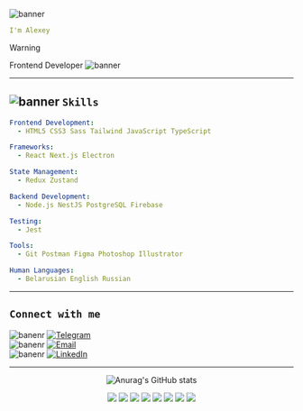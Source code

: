 ![banner](https://github.com/SheeetFace/SheeetFace/assets/93317676/a74188f9-9cdd-4da3-8545-00860fc5548a)

```yaml
I'm Alexey
```

> [!WARNING] 
 Frontend Developer ![banner](https://cdn.7tv.app/emote/01H9RQQ36800055V6MMTQDCTG8/1x.avif)

---

## ![banner](https://cdn.7tv.app/emote/01FYSFCB20000FQVENQBNM30Z4/1x.avif) ``` Skills ```
```yaml
Frontend Development:
  - HTML5 CSS3 Sass Tailwind JavaScript TypeScript

Frameworks:
  - React Next.js Electron

State Management:
  - Redux Zustand

Backend Development:
  - Node.js NestJS PostgreSQL Firebase

Testing:
  - Jest

Tools:
  - Git Postman Figma Photoshop Illustrator

Human Languages:
  - Belarusian English Russian
```


---
## ```Connect with me```

![banenr](https://cdn.7tv.app/emote/01FSNBAZ8G0007E5TN8YT2BHYM/1x.avif) [![Telegram](https://img.shields.io/badge/Telegram-2CA5E0?style=for-the-badge&logo=telegram&logoColor=white)](https://t.me/NoIDontThinkSo)  
![banenr](https://cdn.7tv.app/emote/01FSNBAZ8G0007E5TN8YT2BHYM/1x.avif) [![Email](https://img.shields.io/badge/Email-D14836?style=for-the-badge&logo=gmail&logoColor=white)](mailto:sheeetface333@gmail.com)                
 ![banenr](https://cdn.7tv.app/emote/01FSNBAZ8G0007E5TN8YT2BHYM/1x.avif) [![LinkedIn](https://img.shields.io/badge/LinkedIn-0077B5?style=for-the-badge&logo=linkedin&logoColor=white)](https://www.linkedin.com/in/333alexey333/)


---

<div align="center"> 
    
![Anurag's GitHub stats](https://github-readme-stats.vercel.app/api?username=SheeetFace&theme=gotham&show_icons=true)

</div>

 <div align="center"> 
  <img  src='https://cdn.7tv.app/emote/01H52KM0N80007EF6CVDRC2BYM/1x.avif'>
  <img  src='https://cdn.7tv.app/emote/01G2P9K2B8000BQDJ6KT43J8P6/1x.avif'>
  <img  src='https://cdn.7tv.app/emote/01J62J27PG0001EVC269JTA78H/1x.avif'>
  <img  src='https://cdn.7tv.app/emote/01G0M9WBQ80001Q6MTS9XCTFPJ/1x.avif'>
  <img  src='https://cdn.7tv.app/emote/01HCDJFF6R000B78KRZZ462BDE/1x.avif'>
  <img  src='https://cdn.7tv.app/emote/01HJ5G397G00057YGA602TZ76T/1x.avif'>
  <img  src='https://cdn.7tv.app/emote/01G0D1XR98000BNDCWZMDRQC95/1x.avif'>
  <img  src='https://cdn.7tv.app/emote/01GVSQ8JEG0006Q11WQ2KG0FQS/1x.avif'>

    
  
<div/>
